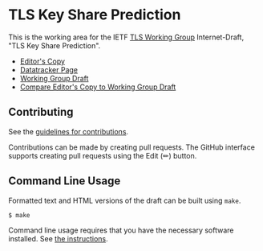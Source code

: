 # TLS Key Share Prediction

This is the working area for the IETF [TLS Working Group](https://datatracker.ietf.org/wg/tls/documents/) Internet-Draft, "TLS Key Share Prediction".

* [Editor's Copy](https://tlswg.github.io/tls-key-share-prediction/#go.draft-ietf-tls-key-share-prediction.html)
* [Datatracker Page](https://datatracker.ietf.org/doc/draft-ietf-tls-key-share-prediction)
* [Working Group Draft](https://datatracker.ietf.org/doc/html/draft-ietf-tls-key-share-prediction)
* [Compare Editor's Copy to Working Group Draft](https://tlswg.github.io/tls-key-share-prediction/#go.draft-ietf-tls-key-share-prediction.diff)


## Contributing

See the
[guidelines for contributions](https://github.com/tlswg/tls-key-share-prediction/blob/main/CONTRIBUTING.md).

Contributions can be made by creating pull requests.
The GitHub interface supports creating pull requests using the Edit (✏) button.


## Command Line Usage

Formatted text and HTML versions of the draft can be built using `make`.

```sh
$ make
```

Command line usage requires that you have the necessary software installed.  See
[the instructions](https://github.com/martinthomson/i-d-template/blob/main/doc/SETUP.md).

